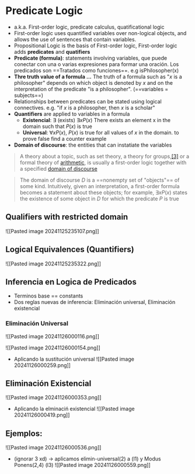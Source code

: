 # Predicate Logic
+ a.k.a. First-order logic, predicate calculus, quatificational logic
+ First-order logic uses quantified variables over non-logical objects, and allows the use of sentences that contain variables.
+ Propositional Logic is the basis of First-order logic, First-order logic adds **predicates** and  **quatifiers**
+ **Predicate (formula)**: statements involving variables, que puede conectar con una o varias expresiones para formar una oración. Los predicados son ==Tratados como funciones==. e.g $\text{isPhilosopher(x)}$
+ **Thre truth value of a formula ...** The truth of a formula such as "_x_ is a philosopher" depends on which object is denoted by _x_ and on the interpretation of the predicate "is a philosopher". (==variables = subjects==)
+ Relationships between predicates can be stated using logical connectives. e.g. "if _x_ is a philosopher, then _x_ is a scholar"
+ **Quantifiers** are applied to variables in a formula
	+ **Existencial**: $\exists$ (exists) $\exists x P(x)$ There exists an element x in the domain such that $P(x)$ is true
	+ **Universal**: $\forall x P(x)$, $P(x)$ is true for all values of $x$ in the domain. to prove false find a counter example
+ **Domain of discourse**: the entities that can instatiate the variables

> A theory about a topic, such as set theory, a theory for groups,[[3]](https://en.wikipedia.org/wiki/First-order_logic#cite_note-Tarski53-3) or a formal theory of [arithmetic](https://en.wikipedia.org/wiki/Arithmetic "Arithmetic"), is usually a first-order logic together with a specified [domain of discourse](https://en.wikipedia.org/wiki/Domain_of_discourse "Domain of discourse")

> The domain of discourse _D_ is a ==nonempty set of "objects"== of some kind. Intuitively, given an interpretation, a first-order formula becomes a statement about these objects; for example, $\exists x P(x)$ states the existence of some object in _D_ for which the predicate _P_ is true

## Qualifiers with restricted domain
![[Pasted image 20241125235107.png]]
## Logical Equivalences (Quantifiers)
![[Pasted image 20241125235322.png]]

## Inferencia en Logica de Predicados
+ Terminos base == constants
+ Dos reglas nuevas de inferencia: Eliminación universal, Eliminación existencial
### Eliminación Universal
![[Pasted image 20241126000116.png]]

![[Pasted image 20241126000154.png]]
+ Aplicando la sustitución universal
![[Pasted image 20241126000259.png]]

## Eliminación Existencial
![[Pasted image 20241126000353.png]]
+ Aplicando la elminaciń existencial
![[Pasted image 20241126000419.png]]

## Ejemplos:
![[Pasted image 20241126000536.png]]
+ (ignorar 3 xd) -> aplicamos elimin-universal(2) a (l1) y Modus Ponens(2,4) (l3)
![[Pasted image 20241126000559.png]]
